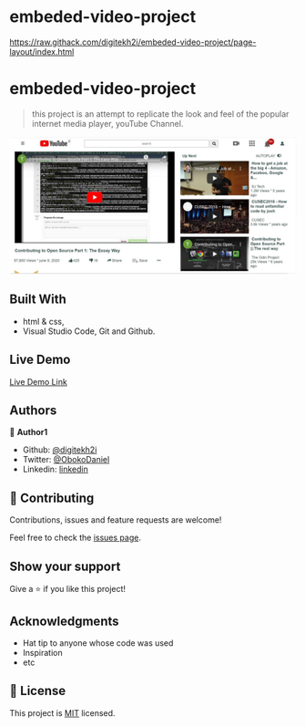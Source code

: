 # embeded-video-project
https://raw.githack.com/digitekh2i/embeded-video-project/page-layout/index.html

# embeded-video-project

> this project is an attempt to replicate the look and feel of the popular internet media player, youTube Channel.

![screenshot](image/final-pg.jpg)


## Built With

- html & css,
- Visual Studio Code, Git and Github.

## Live Demo
[Live Demo Link](https://raw.githack.com/digitekh2i/embeded-video-project/page-layout/index.html)

## Authors

👤 **Author1**

- Github: [@digitekh2i](https://https://github.com/digitekh2i)
- Twitter: [@ObokoDaniel](https://twitter.com/ObokoDaniel)
- Linkedin: [linkedin](http://linkedin.com/in/daniel-dikachi-1luvtek101)

## 🤝 Contributing

Contributions, issues and feature requests are welcome!

Feel free to check the [issues page](issues/).

## Show your support

Give a ⭐️ if you like this project!

## Acknowledgments

- Hat tip to anyone whose code was used
- Inspiration
- etc

## 📝 License

This project is [MIT](lic.url) licensed.
